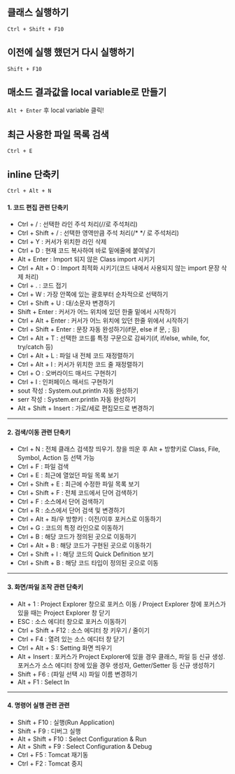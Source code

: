 ## 클래스 실행하기

`Ctrl + Shift + F10`







## 이전에 실행 했던거 다시 실행하기

`Shift + F10`







## 매소드 결과값을 local variable로 만들기

`Alt + Enter` 후 local variable 클릭!





## 최근 사용한 파일 목록 검색

`Ctrl + E`



## inline 단축키

`Ctrl + Alt + N`



#### **1. 코드 편집 관련 단축키**

- Ctrl + / : 선택한 라인 주석 처리(//로 주석처리)
- Ctrl + Shift + / : 선택한 영역만큼 주석 처리(/* */ 로 주석처리)
- Ctrl + Y : 커서가 위치한 라인 삭제
- Ctrl + D : 현재 코드 복사하여 바로 밑에줄에 붙여넣기
- Alt + Enter : Import 되지 않은 Class import 시키기
- Ctrl + Alt + O : Import 최적화 시키기(코드 내에서 사용되지 않는 import 문장 삭제 처리)
- Ctrl + . : 코드 접기
- Ctrl + W : 가장 안쪽에 있는 괄호부터 순차적으로 선택하기
- Ctrl + Shift + U : 대/소문자 변경하기
- Shift + Enter : 커서가 어느 위치에 있던 한줄 밑에서 시작하기
- Ctrl + Alt + Enter : 커서가 어느 위치에 있던 한줄 위에서 시작하기
- Ctrl + Shift + Enter : 문장 자동 완성하기(if문, else if 문, ; 등)
- Ctrl + Alt + T : 선택한 코드를 특정 구문으로 감싸기(if, if/else, while, for, try/catch 등)
- Ctrl + Alt + L : 파일 내 전체 코드 재정렬하기
- Ctrl + Alt + I : 커서가 위치한 코드 줄 재정렬하기
- Ctrl + O : 오버라이드 매서드 구현하기
- Ctrl + I : 인퍼페이스 매서드 구현하기
- sout 작성 : System.out.println 자동 완성하기
- serr 작성 : System.err.println 자동 완성하기
- Alt + Shift + Insert : 가로/세로 편집모드로 변경하기

------

#### **2. 검색/이동 관련 단축키**

- Ctrl + N : 전체 클래스 검색창 띄우기. 창을 띄운 후 Alt + 방향키로 Class, File, Symbol, Action 등 선택 가능
- Ctrl + F : 파일 검색
- Ctrl + E : 최근에 열었던 파일 목록 보기
- Ctrl + Shift + E : 최근에 수정한 파일 목록 보기
- Ctrl + Shift + F : 전체 코드에서 단어 검색하기
- Ctrl + F : 소스에서 단어 검색하기
- Ctrl + R : 소스에서 단어 검색 및 변경하기
- Ctrl + Alt + 좌/우 방향키 : 이전/이후 포커스로 이동하기
- Ctrl + G : 코드의 특정 라인으로 이동하기
- Ctrl + B : 해당 코드가 정의된 곳으로 이동하기
- Ctrl + Alt + B : 해당 코드가 구현된 곳으로 이동하기
- Ctrl + Shift + I : 해당 코드의 Quick Definition 보기
- Ctrl + Shift + B : 해당 코드 타입이 정의된 곳으로 이동

------

#### **3. 화면/파일 조작 관련 단축키**

- Alt + 1 : Project Explorer 창으로 포커스 이동 / Project Explorer 창에 포커스가 있을 때는 Project Explorer 창 닫기
- ESC : 소스 에디터 창으로 포커스 이동하기
- Ctrl + Shift + F12 : 소스 에디터 창 키우기 / 줄이기
- Ctrl + F4 : 열려 있는 소스 에디터 창 닫기
- Ctrl + Alt + S : Setting 화면 띄우기
- Alt + Insert : 포커스가 Project Explorer에 있을 경우 클래스, 파일 등 신규 생성. 포커스가 소스 에디터 창에 있을 경우 생성자, Getter/Setter 등 신규 생성하기
- Shift + F6 : (파일 선택 시) 파일 이름 변경하기
- Alt + F1 : Select In

------

#### **4. 명령어 실행 관련 관련**

- Shift + F10 : 실행(Run Application)
- Shift + F9 : 디버그 실행
- Alt + Shift + F10 : Select Configuration & Run
- Alt + Shift + F9 : Select Configuration & Debug
- Ctrl + F5 : Tomcat 재기동
- Ctrl + F2 : Tomcat 중지

 
